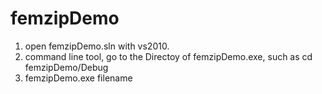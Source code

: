 # femzipDemo
1. open femzipDemo.sln with vs2010.
2. command line tool, go to the Directoy of femzipDemo.exe, such as cd femzipDemo/Debug
3. femzipDemo.exe filename
